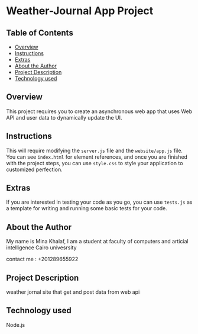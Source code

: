 # Weather-Journal App Project


## Table of Contents

* [Overview](#overview)
* [Instructions](#instructions)
* [Extras](#extras)
* [About the Author](#author)
* [Project Description](#Description)
* [Technology used](#technology)



## Overview
This project requires you to create an asynchronous web app that uses Web API and user data to dynamically update the UI. 

## Instructions
This will require modifying the `server.js` file and the `website/app.js` file. You can see `index.html` for element references, and once you are finished with the project steps, you can use `style.css` to style your application to customized perfection.

## Extras
If you are interested in testing your code as you go, you can use `tests.js` as a template for writing and running some basic tests for your code.

## About the Author

My name is Mina Khalaf, I am a student at faculty of computers and articial intelligence Cairo univesrsity


contact me : +201289655922

## Project Description

weather jornal site that get and post data from web api

## Technology used

Node.js
